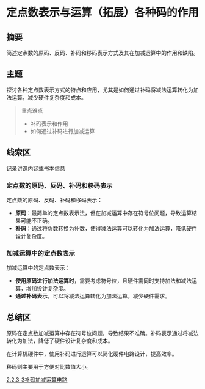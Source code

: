 # 定点数表示与运算（拓展）各种码的作用

## 摘要

简述定点数的原码、反码、补码和移码表示方式及其在加减运算中的作用和缺陷。

## 主题

探讨各种定点数表示方式的特点和应用，尤其是如何通过补码将减法运算转化为加法运算，减少硬件复杂度和成本。

> 重点难点
>
> - 补码表示和作用
> - 如何通过补码进行加减运算

## 线索区

记录讲课内容或书本信息

### 定点数的原码、反码、补码和移码表示

定点数的原码、反码、补码和移码表示：

- **原码**：最简单的定点数表示法，但在加减运算中存在符号位问题，导致运算结果可能不正确。
- **补码**：通过将负数转换为补数，使得减法运算可以转化为加法运算，降低硬件设计复杂度。

### 加减运算中的定点数表示

加减运算中的定点数表示：

- **使用原码进行加法运算时**，需要考虑符号位，且硬件需同时支持加法和减法运算，增加设计复杂度。
- **通过补码表示**，可以将减法运算转化为加法运算，减少硬件需求。

## 总结区

原码在定点数加减运算中存在符号位问题，导致结果不准确。补码表示通过将减法转化为加法，降低了硬件设计复杂度和成本。

在计算机硬件中，使用补码进行运算可以简化硬件电路设计，提高效率。

移码则主要用于方便对比数值大小。


[2.2.3_3补码加减运算电路](2.2.3_3补码加减运算电路.md)
